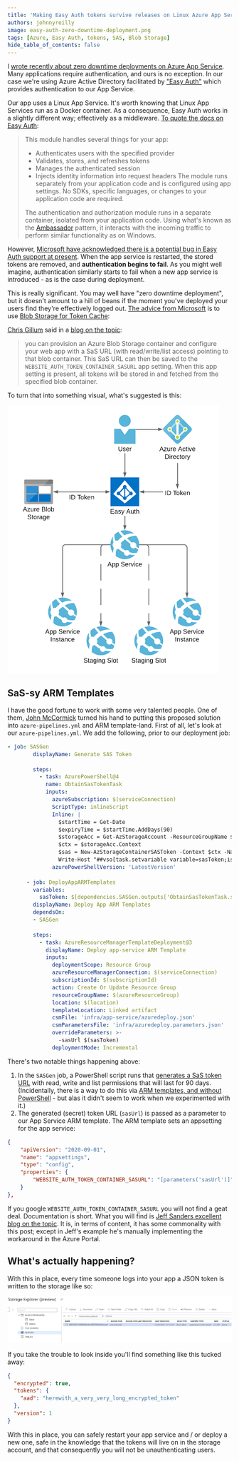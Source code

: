 ```yaml
---
title: 'Making Easy Auth tokens survive releases on Linux Azure App Service'
authors: johnnyreilly
image: easy-auth-zero-downtime-deployment.png
tags: [Azure, Easy Auth, tokens, SAS, Blob Storage]
hide_table_of_contents: false
---
```


I [wrote recently about zero downtime deployments on Azure App Service](./2021-02-11-azure-app-service-health-checks-and-zero-downtime-deployments/index.md). Many applications require authentication, and ours is no exception. In our case we're using Azure Active Directory facilitated by ["Easy Auth"](https://docs.microsoft.com/en-us/azure/app-service/overview-authentication-authorization) which provides authentication to our App Service.

Our app uses a Linux App Service. It's worth knowing that Linux App Services run as a Docker container. As a consequence, Easy Auth works in a slightly different way; effectively as a middleware. [To quote the docs on Easy Auth](https://docs.microsoft.com/en-us/azure/app-service/overview-authentication-authorization#on-containers):

> This module handles several things for your app:
>
> - Authenticates users with the specified provider
> - Validates, stores, and refreshes tokens
> - Manages the authenticated session
> - Injects identity information into request headers The module runs separately from your application code and is configured using app settings. No SDKs, specific languages, or changes to your application code are required.
>
> The authentication and authorization module runs in a separate container, isolated from your application code. Using what's known as the [Ambassador](https://docs.microsoft.com/en-us/azure/architecture/patterns/ambassador) pattern, it interacts with the incoming traffic to perform similar functionality as on Windows.

However, [Microsoft have acknowledged there is a potential bug in Easy Auth support at present](https://social.msdn.microsoft.com/Forums/en-US/dde551b2-c86d-474b-b0a6-cc66163785a1/restarting-azure-app-service-on-linux-with-azure-active-directory-authentication-resets-authme#b59951ab-623a-4442-a221-80c157387bbe). When the app service is restarted, the stored tokens are removed, and **authentication begins to fail**. As you might well imagine, authentication similarly starts to fail when a new app service is introduced - as is the case during deployment.

This is really significant. You may well have "zero downtime deployment", but it doesn't amount to a hill of beans if the moment you've deployed your users find they're effectively logged out. [The advice from Microsoft](https://social.msdn.microsoft.com/Forums/en-US/dde551b2-c86d-474b-b0a6-cc66163785a1/restarting-azure-app-service-on-linux-with-azure-active-directory-authentication-resets-authme#b59951ab-623a-4442-a221-80c157387bbe) is to use [Blob Storage for Token Cache](https://docs.microsoft.com/en-gb/archive/blogs/jpsanders/azure-app-service-authentication-using-a-blob-storage-for-token-cache):

[Chris Gillum](https://twitter.com/cgillum) said in a [blog on the topic](https://cgillum.tech/2016/03/07/app-service-token-store/):

> you can provision an Azure Blob Storage container and configure your web app with a SaS URL (with read/write/list access) pointing to that blob container. This SaS URL can then be saved to the `WEBSITE_AUTH_TOKEN_CONTAINER_SASURL` app setting. When this app setting is present, all tokens will be stored in and fetched from the specified blob container.

To turn that into something visual, what's suggested is this:

![diagram of Easy Auth with blog storage](easy-auth-zero-downtime-deployment.png)

## SaS-sy ARM Templates

I have the good fortune to work with some very talented people. One of them, [John McCormick](https://github.com/jmccor99) turned his hand to putting this proposed solution into `azure-pipelines.yml` and ARM template-land. First of all, let's look at our `azure-pipelines.yml`. We add the following, prior to our deployment job:

```yml
- job: SASGen
        displayName: Generate SAS Token

        steps:
          - task: AzurePowerShell@4
            name: ObtainSasTokenTask
            inputs:
              azureSubscription: $(serviceConnection)
              ScriptType: inlineScript
              Inline: |
                $startTime = Get-Date
                $expiryTime = $startTime.AddDays(90)
                $storageAcc = Get-AzStorageAccount -ResourceGroupName $(azureResourceGroup) -Name $(storageAccountName)
                $ctx = $storageAcc.Context
                $sas = New-AzStorageContainerSASToken -Context $ctx -Name "tokens" -Permission "rwl" -Protocol HttpsOnly -StartTime $startTime -ExpiryTime $expiryTime -FullUri
                Write-Host "##vso[task.setvariable variable=sasToken;issecret=true;isOutput=true]$sas"
              azurePowerShellVersion: 'LatestVersion'

      - job: DeployAppARMTemplates
        variables:
          sasToken: $[dependencies.SASGen.outputs['ObtainSasTokenTask.sasToken'] ]
        displayName: Deploy App ARM Templates
        dependsOn:
        - SASGen

        steps:
          - task: AzureResourceManagerTemplateDeployment@3
            displayName: Deploy app-service ARM Template
            inputs:
              deploymentScope: Resource Group
              azureResourceManagerConnection: $(serviceConnection)
              subscriptionId: $(subscriptionId)
              action: Create Or Update Resource Group
              resourceGroupName: $(azureResourceGroup)
              location: $(location)
              templateLocation: Linked artifact
              csmFile: 'infra/app-service/azuredeploy.json'
              csmParametersFile: 'infra/azuredeploy.parameters.json'
              overrideParameters: >-
                -sasUrl $(sasToken)
              deploymentMode: Incremental
```

There's two notable things happening above:

1. In the `SASGen` job, a PowerShell script runs that [generates a SaS token URL](https://docs.microsoft.com/en-us/powershell/module/az.storage/new-azstoragecontainersastoken?view=azps-5.5.0) with read, write and list permissions that will last for 90 days. (Incidentally, there is a way to do this via [ARM templates, and without PowerShell](https://stackoverflow.com/a/56127006/761388) \- but alas it didn't seem to work when we experimented with it.)
2. The generated (secret) token URL (`sasUrl`) is passed as a parameter to our App Service ARM template. The ARM template sets an appsetting for the app service:

```json
{
    "apiVersion": "2020-09-01",
    "name": "appsettings",
    "type": "config",
    "properties": {
        "WEBSITE_AUTH_TOKEN_CONTAINER_SASURL": "[parameters('sasUrl')]"
    }
},
```

If you google `WEBSITE_AUTH_TOKEN_CONTAINER_SASURL` you will not find a geat deal. Documentation is short. What you will find is [Jeff Sanders excellent blog on the topic](http://jsandersblog.azurewebsites.net/2017/08/10/azure-app-service-authentication-using-a-blob-storage-for-token-cache/). It is, in terms of content, it has some commonality with this post; except in Jeff's example he's manually implementing the workaround in the Azure Portal.

## What's actually happening?

With this in place, every time someone logs into your app a JSON token is written to the storage like so:

![token in storage account](token.png)

If you take the trouble to look inside you'll find something like this tucked away:

```json
{
  "encrypted": true,
  "tokens": {
    "aad": "herewith_a_very_very_long_encrypted_token"
  },
  "version": 1
}
```

With this in place, you can safely restart your app service and / or deploy a new one, safe in the knowledge that the tokens will live on in the storage account, and that consequently you will not be unauthenticating users.
